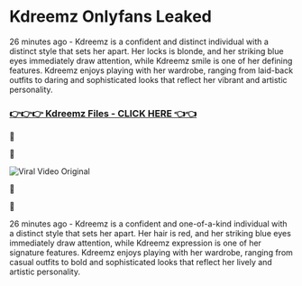 # Kdreemz Onlyfans Leaked

<p>26 minutes ago - Kdreemz is a confident and distinct individual with a distinct style that sets her apart. Her locks is blonde, and her striking blue eyes immediately draw attention, while Kdreemz smile is one of her defining features. Kdreemz enjoys playing with her wardrobe, ranging from laid-back outfits to daring and sophisticated looks that reflect her vibrant and artistic personality.</p><p>
<h3><a href="https://fansleaks.com-getfree.pro/kdreemz" rel="nofollow">👉👉👉 Kdreemz Files - CLICK HERE 👈👈</a></h3>
<p>🔻</p>
<p>🔻</p> <p>
<a href="https://fansleaks.com-getfree.pro/kdreemz" rel="nofollow"><img src="https://i.imgur.com/0ZbtXZ5.gif" alt="Viral Video Original" style="max-width: 100%; display: inline-block;" data-target="animated-image.originalImage"></a>
<p>🔻</p>
<p>🔻</p> <p>26 minutes ago - Kdreemz is a confident and one-of-a-kind individual with a distinct style that sets her apart. Her hair is red, and her striking blue eyes immediately draw attention, while Kdreemz expression is one of her signature features. Kdreemz enjoys playing with her wardrobe, ranging from casual outfits to bold and sophisticated looks that reflect her lively and artistic personality.</p>